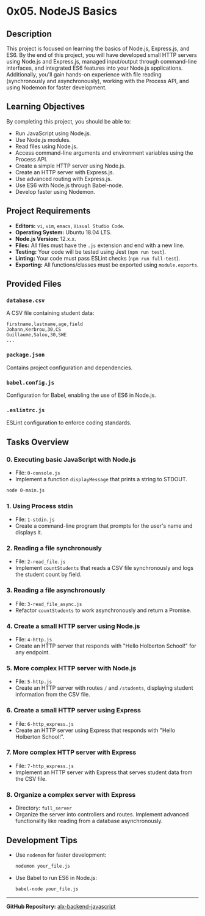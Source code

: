 # 0x05. NodeJS Basics

## Description
This project is focused on learning the basics of Node.js, Express.js, and ES6. By the end of this project, you will have developed small HTTP servers using Node.js and Express.js, managed input/output through command-line interfaces, and integrated ES6 features into your Node.js applications. Additionally, you'll gain hands-on experience with file reading (synchronously and asynchronously), working with the Process API, and using Nodemon for faster development.

## Learning Objectives
By completing this project, you should be able to:
- Run JavaScript using Node.js.
- Use Node.js modules.
- Read files using Node.js.
- Access command-line arguments and environment variables using the Process API.
- Create a simple HTTP server using Node.js.
- Create an HTTP server with Express.js.
- Use advanced routing with Express.js.
- Use ES6 with Node.js through Babel-node.
- Develop faster using Nodemon.

## Project Requirements
- **Editors:** `vi`, `vim`, `emacs`, `Visual Studio Code`.
- **Operating System:** Ubuntu 18.04 LTS.
- **Node.js Version:** 12.x.x.
- **Files:** All files must have the `.js` extension and end with a new line.
- **Testing:** Your code will be tested using Jest (`npm run test`).
- **Linting:** Your code must pass ESLint checks (`npm run full-test`).
- **Exporting:** All functions/classes must be exported using `module.exports`.



## Provided Files
### `database.csv`
A CSV file containing student data:
```csv
firstname,lastname,age,field
Johann,Kerbrou,30,CS
Guillaume,Salou,30,SWE
...
```

### `package.json`
Contains project configuration and dependencies.

### `babel.config.js`
Configuration for Babel, enabling the use of ES6 in Node.js.

### `.eslintrc.js`
ESLint configuration to enforce coding standards.

## Tasks Overview
### 0. **Executing basic JavaScript with Node.js**
   - File: `0-console.js`
   - Implement a function `displayMessage` that prints a string to STDOUT.
   ```bash
   node 0-main.js
   ```

### 1. **Using Process stdin**
   - File: `1-stdin.js`
   - Create a command-line program that prompts for the user's name and displays it.

### 2. **Reading a file synchronously**
   - File: `2-read_file.js`
   - Implement `countStudents` that reads a CSV file synchronously and logs the student count by field.

### 3. **Reading a file asynchronously**
   - File: `3-read_file_async.js`
   - Refactor `countStudents` to work asynchronously and return a Promise.

### 4. **Create a small HTTP server using Node.js**
   - File: `4-http.js`
   - Create an HTTP server that responds with "Hello Holberton School!" for any endpoint.

### 5. **More complex HTTP server with Node.js**
   - File: `5-http.js`
   - Create an HTTP server with routes `/` and `/students`, displaying student information from the CSV file.

### 6. **Create a small HTTP server using Express**
   - File: `6-http_express.js`
   - Create an HTTP server using Express that responds with "Hello Holberton School!".

### 7. **More complex HTTP server with Express**
   - File: `7-http_express.js`
   - Implement an HTTP server with Express that serves student data from the CSV file.

### 8. **Organize a complex server with Express**
   - Directory: `full_server`
   - Organize the server into controllers and routes. Implement advanced functionality like reading from a database asynchronously.

## Development Tips
- Use `nodemon` for faster development:
  ```bash
  nodemon your_file.js
  ```
- Use Babel to run ES6 in Node.js:
  ```bash
  babel-node your_file.js
  ```




---

**GitHub Repository:** [alx-backend-javascript](https://github.com/sanotogii/alx-backend-javascript)